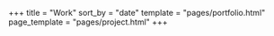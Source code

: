 +++
title = "Work"
sort_by = "date"
template = "pages/portfolio.html"
page_template = "pages/project.html"
+++
